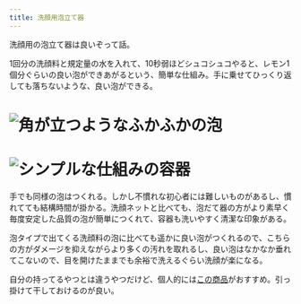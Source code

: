 ```yaml
---
title: 洗顔用泡立て器
---
```

洗顔用の泡立て器は良いぞって話。

1回分の洗顔料と規定量の水を入れて、10秒弱ほどシュコシュコやると、レモン1個分ぐらいの良い泡ができあがるという、簡単な仕組み。手に乗せてひっくり返しても落ちないような、良い泡ができる。

![](https://lh4.googleusercontent.com/g7gtWCf8UjfHHyE_E2Ky-UDZ0VtmIXrURMWafMhOG_kzWgY-AUCWENUxZ_oX6NmZA6WBfvUTdVlJQ95S1mEqk8oUwhlY-cXTgSY2povuS5pe1hezZSK0UROHkmHmb0RSZQGEjpuorjq3_pt2oceaMUVfyxEF4fn4ZogKXK-uKhoMdW_GGW5EzQRzq2l8 "角が立つようなふかふかの泡")
===================================================================================================================================================================================================================================================

![](https://lh6.googleusercontent.com/qLUKMQblf6vcz-eS0lKnhIZDAC6nY7Iwn_29PqWvPMhCjZkhwHcoBgLn_SPubhfXGpNAIcGFt8EHMrOhgLGCQpB20nwtki7_qiDoEJ3hr5LRdlBhhe_ixLbjZKbdS80dYrPNqCwgUaUyhbXH-oaGrurQidd5lGhdOI3HhMmD8iA7k-ENo0rZysbuW9X5 "シンプルな仕組みの容器")
=================================================================================================================================================================================================================================================

手でも同様の泡はつくれる。しかし不慣れな初心者には難しいものがあるし、慣れてても結構時間が掛かる。洗顔ネットと比べても、泡だて器の方がより素早く毎度安定した品質の泡が簡単につくれて、容器も洗いやすく清潔な印象がある。

泡タイプで出てくる洗顔料の泡に比べても遥かに良い泡がつくれるので、こちらの方がダメージを抑えながらより多くの汚れを取れるし、良い泡はなかなか垂れてこないので、目を開けたままでも余裕で洗えるぐらい洗顔が楽になる。

自分の持ってるやつとは違うやつだけど、個人的には[この商品](https://www.amazon.co.jp/dp/B09KMP9GDN)がおすすめ。引っ掛けて干しておけるのが良い。
